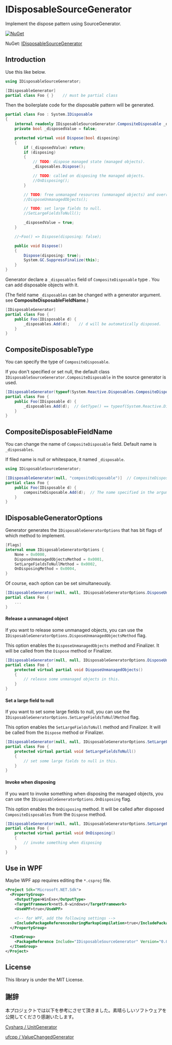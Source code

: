 # IDisposableSourceGenerator

Implement the dispose pattern using SourceGenerator.

[![NuGet](https://img.shields.io/nuget/v/IDisposableSourceGenerator?style=flat-square)](https://www.nuget.org/packages/IDisposableSourceGenerator)

NuGet: [IDisposableSourceGenerator](https://www.nuget.org/packages/IDisposableSourceGenerator/)

## Introduction

Use this like below.

```csharp
using IDisposableSourceGenerator;

[IDisposableGenerator]
partial class Foo { }    // must be partial class
```

Then the boilerplate code for the disposable pattern will be generated.

``` csharp
partial class Foo : System.IDisposable
{
    internal readonly IDisposableSourceGenerator.CompositeDisposable _disposables = new();
    private bool _disposedValue = false;

    protected virtual void Dispose(bool disposing)
    {
        if (_disposedValue) return;
        if (disposing)
        {
            // TODO: dispose managed state (managed objects).
            _disposables.Dispose();

            // TODO: called on disposing the managed objects.
            //OnDisposing();
        }

        // TODO: free unmanaged resources (unmanaged objects) and override a finalizer below.
        //DisposeUnmanagedObjects();

        // TODO: set large fields to null.
        //SetLargeFieldsToNull();

        _disposedValue = true;
    }

    //~Foo() => Dispose(disposing: false);

    public void Dispose()
    {
        Dispose(disposing: true);
        System.GC.SuppressFinalize(this);
    }
}
```

Generator declare a `_disposables` field of `CompositeDisposable` type . You can add disposable objects with it.

(The field name `_disposables` can be changed with a generator argument. see **CompositeDisposableFieldName**.)

``` csharp
[IDisposableGenerator]
partial class Foo {
    public Foo(IDisposable d) {
        _disposables.Add(d);    // d will be automatically disposed.
    }
}
```

## CompositeDisposableType

You can specify the type of `CompositeDisposable`.

If you don't specified or set null, the default class `IDisposableSourceGenerator.CompositeDisposable` in the source generator is used.

``` csharp
[IDisposableGenerator(typeof(System.Reactive.Disposables.CompositeDisposable))]
partial class Foo {
    public Foo(IDisposable d) {
        _disposables.Add(d);  // GetType() == typeof(System.Reactive.Disposables.CompositeDisposable)
    }
}
```

## CompositeDisposableFieldName

You can change the name of `CompositeDisposable` field.  Default name is `_disposables`.

If filed name is null or whitespace, it named `_disposable`.

``` csharp
using IDisposableSourceGenerator;

[IDisposableGenerator(null, "compositeDisposable")]  // CompositeDisposable type is default.
partial class Foo {
    public Foo(IDisposable d) {
        compositeDisposable.Add(d);  // The name specified in the argument.
    }
}
```

## IDisposableGeneratorOptions

Generator generates the `IDisposableGeneratorOptions` that has bit flags of which method to implement.

```csharp
[Flags]
internal enum IDisposableGeneratorOptions {
    None = 0x0000,
    DisposeUnmanagedObjectsMethod = 0x0001,
    SetLargeFieldsToNullMethod = 0x0002,
    OnDisposingMethod = 0x0004,
}
```

Of course,  each option can be set simultaneously.

```csharp
[IDisposableGenerator(null, null, IDisposableGeneratorOptions.DisposeUnmanagedObjectsMethod | IDisposableGeneratorOptions.SetLargeFieldsToNullMethod | IDisposableGeneratorOptions.OnDisposingMethod)]
partial class Foo {
    ...
}
```

#### Release a unmanaged object

If you want to release some unmanaged objects, you can use the `IDisposableGeneratorOptions.DisposeUnmanagedObjectsMethod` flag.

This option enables the `DisposeUnmanagedObjects` method and Finalizer. It will be called from the `Dispose` method or Finalizer.

``` csharp
[IDisposableGenerator(null, null, IDisposableGeneratorOptions.DisposeUnmanagedObjectsMethod)]
partial class Foo {
    protected virtual partial void DisposeUnmanagedObjects()
    {
        // release some unmanaged objects in this.
    }
}
```

#### Set a large field to null

If you want to set some large fields to null, you can use the `IDisposableGeneratorOptions.SetLargeFieldsToNullMethod` flag.

This option enables the `SetLargeFieldsToNull` method  and Finalizer. It will be called from the `Dispose` method or Finalizer.

``` csharp
[IDisposableGenerator(null, null, IDisposableGeneratorOptions.SetLargeFieldsToNullMethod)]
partial class Foo {
    protected virtual partial void SetLargeFieldsToNull()
    {
        // set some large fields to null in this.
    }
}
```

#### Invoke  when disposing

If you want to invoke something when disposing the managed objects, you can use the `IDisposableGeneratorOptions.OnDisposing` flag.

This option enables the `OnDisposing` method. It will be called after disposed `CompositeDisposables` from the `Dispose` method.

``` csharp
[IDisposableGenerator(null, null, IDisposableGeneratorOptions.SetLargeFieldsToNullMethod)]
partial class Foo {
    protected virtual partial void OnDisposing()
    {
        // invoke something when disposing
    }
}
```

## Use in WPF

Maybe WPF app requires editing the `*.csproj` file.

```xml
<Project Sdk="Microsoft.NET.Sdk">
  <PropertyGroup>
    <OutputType>WinExe</OutputType>
    <TargetFramework>net5.0-windows</TargetFramework>
    <UseWPF>true</UseWPF>

	<!-- for WPF, add the following settings -->
    <IncludePackageReferencesDuringMarkupCompilation>true</IncludePackageReferencesDuringMarkupCompilation>
  </PropertyGroup>

  <ItemGroup>
    <PackageReference Include="IDisposableSourceGenerator" Version="0.0.4" />
  </ItemGroup>
</Project>
```

## License

This library is under the MIT License.

## 謝辞

本プロジェクトでは以下を参考にさせて頂きました。素晴らしいソフトウェアを公開してくださり感謝いたします。

[Cysharp / UnitGenerator](https://github.com/Cysharp/UnitGenerator)

[ufcpp / ValueChangedGenerator](https://github.com/ufcpp/ValueChangedGenerator/)